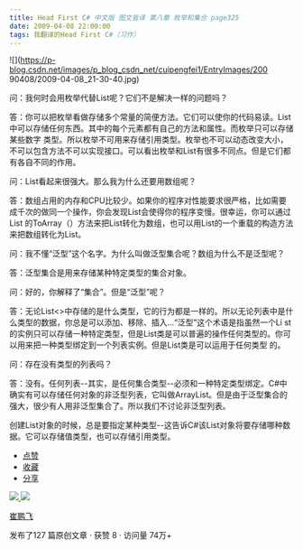 ```yaml
---
title: Head First C# 中文版 图文皆译 第八章 枚举和集合 page325
date: 2009-04-08 22:00:00
tags: 我翻译的Head First C#（习作）
---
```

![](https://p-blog.csdn.net/images/p_blog_csdn_net/cuipengfei1/EntryImages/200
90408/2009-04-08_21-30-40.jpg)

问：我何时会用枚举代替List呢？它们不是解决一样的问题吗？

答：你可以把枚举看做存储多个常量的简便方法。它们可以使你的代码易读。List中可以存储任何东西。其中的每个元素都有自己的方法和属性。而枚举只可以存储某些数字
类型。所以枚举不可用来存储引用类型。枚举也不可以动态改变大小，不可以包含方法不可以实现接口。可以看出枚举和List有很多不同点。但是它们都有各自不同的作用。

问：List看起来很强大。那么我为什么还要用数组呢？

答：数组占用的内存和CPU比较少。如果你的程序对性能要求很严格，比如需要成千次的做同一个操作，你会发现List会使得你的程序变慢。很幸运，你可以通过List
的ToArray（）方法来把List转化为数组，也可以用List的一个重载的构造方法来把数组转化为List。

问：我不懂“泛型”这个名字。为什么叫做泛型集合呢？数组为什么不是泛型呢？

答：泛型集合是用来存储某种特定类型的集合对象。

问：好的，你解释了“集合”。但是“泛型”呢？

答：无论List<>中存储的是什么类型，它的行为都是一样的。所以无论列表中是什么类型的数据，你总是可以添加、移除、插入...“泛型”这个术语是指虽然一个Li
st的实例只可以存储一种特定类型，但是List类是可以普遍的操作任何类型的。你可以用<T>来把一种类型绑定到一个列表实例。但是List类是可以运用于任何类型
的。

问：存在没有类型的列表吗？

答：没有。任何列表--其实，是任何集合类型--必须和一种特定类型绑定。C#中确实有可以存储任何对象的非泛型列表，它叫做ArrayList。但是由于泛型集合的
强大，很少有人用非泛型集合了。所以我们不讨论非泛型列表。

创建List对象的时候，总是要指定某种类型--这告诉C#该List对象将要存储哪种数据。它可以存储值类型，也可以存储引用类型。

  * [ 点赞  ](javascript:;)
  * [ 收藏  ](javascript:;)
  * [ 分享 ](javascript:;)

[ ![](https://profile.csdnimg.cn/5/2/5/3_cuipengfei1)
![](https://g.csdnimg.cn/static/user-reg-year/1x/11.png)
](https://blog.csdn.net/cuipengfei1)

[ 崔鹏飞 ](https://blog.csdn.net/cuipengfei1)

发布了127 篇原创文章  ·  获赞 8  ·  访问量 74万+

